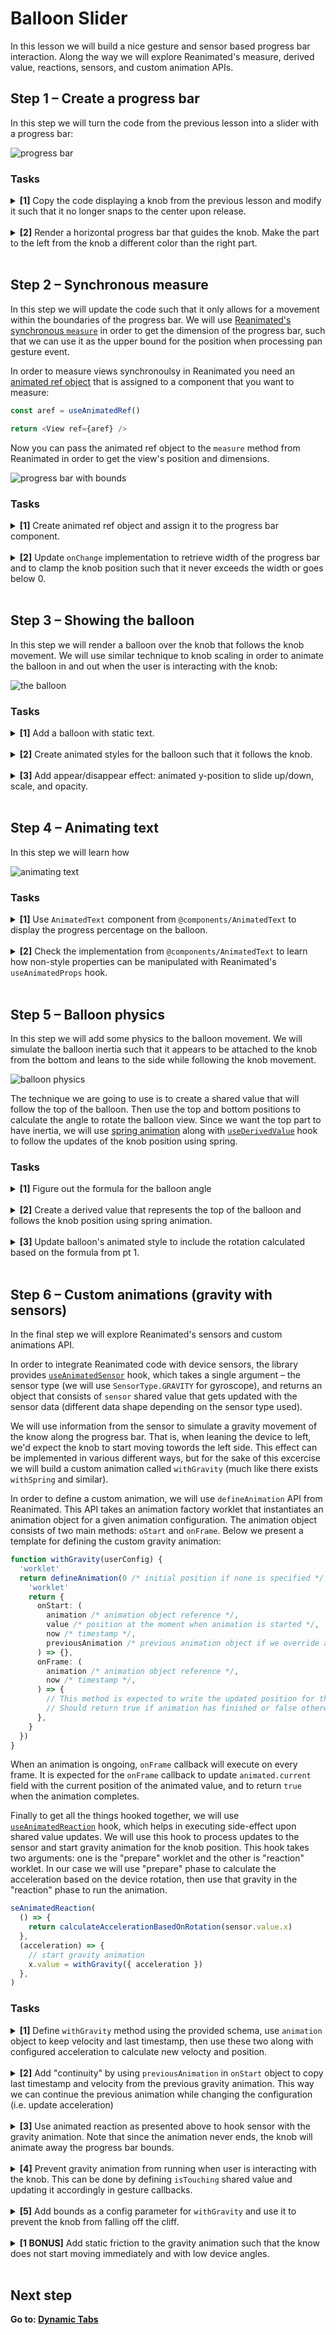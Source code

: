 # Balloon Slider

In this lesson we will build a nice gesture and sensor based progress bar interaction.
Along the way we will explore Reanimated's measure, derived value, reactions, sensors, and custom animation APIs.

## Step 1 – Create a progress bar

In this step we will turn the code from the previous lesson into a slider with a progress bar:

![progress bar](https://github.com/software-mansion-labs/appjs-2023-workshop-reanimated/assets/726445/8e1faeb4-cf6b-4ec7-9ad0-c815e2dfc15a)

### Tasks

<details>
<summary>
  <b>[1]</b> Copy the code displaying a knob from the previous lesson and modify it such that it no longer snaps to the center upon release.
</summary>

Remove `onFinalize` callback from the previous lesson which should result in the knob staying at the place where it was released.

</details><br/>

<details>
<summary>
  <b>[2]</b> Render a horizontal progress bar that guides the knob. Make the part to the left from the knob a different color than the right part.
</summary>

We will need two separate views to implement that.
One of the view representing the whole progress bar will wrap the knob view and the "completed progress" view while being put inside of the `GestureDetector` component.
This way, it'll be possible to start panning at any place on the bar.
The second "completed progress" view will be added inside along the knob.
We will use the shared value representing the knob position to control the width of this view:

```js
return (
  <Container>
    <GestureDetector gesture={gestures}>
      <View style={styles.slider} hitSlop={hitSlop}>
        <Animated.View style={[styles.progress, { width: x }]} />
        <Animated.View style={[styles.knob, animatedStyle]} />
      </View>
    </GestureDetector>
  </Container>
)
```

We need some additional style to position everything correctly:

```js
const styles = StyleSheet.create({
  slider: {
    width: '80%',
    backgroundColor: colorShades.purple.light,
    height: 5,
    justifyContent: 'center',
  },
  progress: {
    height: 5,
    backgroundColor: colorShades.purple.dark,
    position: 'absolute',
  },
})
```

</details>
<br/>

## Step 2 – Synchronous measure

In this step we will update the code such that it only allows for a movement within the boundaries of the progress bar.
We will use [Reanimated's synchronous `measure`](https://docs.swmansion.com/react-native-reanimated/docs/api/nativeMethods/measure) in order to get the dimension of the progress bar, such that we can use it as the upper bound for the position when processing pan gesture event.

In order to measure views synchronoulsy in Reanimated you need an [animated ref object](https://docs.swmansion.com/react-native-reanimated/docs/api/hooks/useAnimatedRef) that is assigned to a component that you want to measure:

```js
const aref = useAnimatedRef()

return <View ref={aref} />
```

Now you can pass the animated ref object to the `measure` method from Reanimated in order to get the view's position and dimensions.

![progress bar with bounds](https://github.com/software-mansion-labs/appjs-2023-workshop-reanimated/assets/726445/422d7d87-1e25-4770-93d2-e8da4a1c0ba2)

### Tasks

<details>
<summary>
  <b>[1]</b> Create animated ref object and assign it to the progress bar component.
</summary>

Add the following hook to your component:

```tsx
const aRef = useAnimatedRef<View>()
```

</details><br/>

<details>
<summary>
  <b>[2]</b> Update <code>onChange</code> implementation to retrieve width of the progress bar and to clamp the knob position such that it never exceeds the width or goes below 0.
</summary>

We can use `clamp` method from `@lib/reanimated` helper file to implement `onChange` handler as follows:

```tsx
const panGesture = Gesture.Pan().onChange((ev) => {
  const size = measure(aRef)
  x.value = clamp((x.value += ev.changeX), 0, size.width)
})
```

</details><br/>

## Step 3 – Showing the balloon

In this step we will render a balloon over the knob that follows the knob movement.
We will use similar technique to knob scaling in order to animate the balloon in and out when the user is interacting with the knob:

![the balloon](https://github.com/software-mansion-labs/appjs-2023-workshop-reanimated/assets/726445/7fbbecfa-578e-4981-a460-d9f1d292d922)

### Tasks

<details>
<summary>
  <b>[1]</b> Add a balloon with static text.
</summary>

We start by adding a necessary component representing the balloon to the view hierarchy:

```ts
return (
  <Container>
    <GestureDetector gesture={gestures}>
      <View ref={aRef} style={styles.slider} hitSlop={hitSlop}>
        <Animated.View style={styles.balloon}>
          <View style={styles.textContainer}>
            <Text style={{ color: 'white', fontWeight: '600' }}>10</Text>
          </View>
        </Animated.View>
        <Animated.View style={[styles.progress, { width: x }]} />
        <Animated.View style={[styles.knob, animatedStyle]} />
      </View>
    </GestureDetector>
  </Container>
)
```

And the necessary styles:

```ts
const styles = StyleSheet.create({
  textContainer: {
    width: 40,
    height: 60,
    borderTopLeftRadius: 20,
    borderTopRightRadius: 20,
    borderBottomLeftRadius: 40,
    borderBottomRightRadius: 40,
    justifyContent: 'center',
    alignItems: 'center',
    backgroundColor: colorShades.purple.base,
    position: 'absolute',
    top: -layout.knobSize,
  },
  balloon: {
    alignItems: 'center',
    justifyContent: 'center',
    width: 4,
    height: layout.indicatorSize,
    bottom: -layout.knobSize / 2,
    borderRadius: 2,
    backgroundColor: colorShades.purple.base,
    position: 'absolute',
  },
})
```

</details><br/>

<details>
<summary>
  <b>[2]</b> Create animated styles for the balloon such that it follows the knob.
</summary>

We create a new animated style object in our component and use shared value representing knob position to control the x-translation of the balloon:

```ts
const balloonStyle = useAnimatedStyle(() => {
  return {
    transform: [{ translateX: x.value }],
  }
})
```

We then use the defined animated style in the view that represents the balloon:

```ts
<Animated.View style={[styles.balloon, balloonStyle]}>
```

</details><br/>

<details>
<summary>
  <b>[3]</b> Add appear/disappear effect: animated y-position to slide up/down, scale, and opacity.
</summary>

We create a secondary shared value to control the balloon scale that's initially set to 0.
Then we update it along the scale shared value used for the knob:

```ts
const balloonScale = useSharedValue(0)

const tapGesture = Gesture.Tap()
  .maxDuration(100000)
  .onBegin(() => {
    scale.value = withSpring(2)
    balloonScale.value = withSpring(1)
  })
  .onEnd(() => {
    scale.value = withSpring(1)
    balloonScale.value = withSpring(0)
  })
```

We update balloon's animated styles and use the scale value to interpolate y-transition, opacity and the scale:

```ts
const balloonStyle = useAnimatedStyle(() => {
  return {
    opacity: balloonScale.value,
    transform: [
      { translateX: x.value },
      { scale: balloonScale.value },
      {
        translateY: interpolate(
          balloonScale.value,
          [0, 1],
          [0, -layout.indicatorSize],
        ),
      },
    ],
  }
})
```

</details><br/>

## Step 4 – Animating text

In this step we will learn how

![animating text](https://github.com/software-mansion-labs/appjs-2023-workshop-reanimated/assets/726445/2ebcd657-9cf0-4f00-aa59-325b83c80cd4)

### Tasks

<details>
<summary>
  <b>[1]</b> Use <code>AnimatedText</code> component from <code>@components/AnimatedText</code> to display the progress percentage on the balloon.
</summary>

Here is the updated part of the render method:

```js
return (
  <Container>
    <GestureDetector gesture={panGesture}>
      <View ref={aRef} style={styles.slider} hitSlop={hitSlop}>
        <Animated.View style={[styles.balloon, balloonStyle]}>
          <View style={styles.textContainer}>
            <AnimatedText
              text={progress}
              style={{ color: 'white', fontWeight: '600' }}
            />
          </View>
        </Animated.View>
        <Animated.View style={[styles.progress, { width: x }]} />
        <Animated.View style={[styles.knob, animatedStyle]} />
      </View>
    </GestureDetector>
  </Container>
)
```

</details><br/>

<details>
<summary>
  <b>[2]</b> Check the implementation from <code>@components/AnimatedText</code> to learn how non-style properties can be manipulated with Reanimated's <code>useAnimatedProps</code> hook.
</summary>

👀

</details><br/>

## Step 5 – Balloon physics

In this step we will add some physics to the balloon movement.
We will simulate the balloon inertia such that it appears to be attached to the knob from the bottom and leans to the side while following the knob movement.

![balloon physics](https://github.com/software-mansion-labs/appjs-2023-workshop-reanimated/assets/726445/5a48ae9c-6078-4085-adc1-91d5c9b20394)

The technique we are going to use is to create a shared value that will follow the top of the balloon.
Then use the top and bottom positions to calculate the angle to rotate the balloon view.
Since we want the top part to have inertia, we will use [spring animation](https://docs.swmansion.com/react-native-reanimated/docs/api/animations/withSpring) along with [`useDerivedValue`](https://docs.swmansion.com/react-native-reanimated/docs/api/hooks/useDerivedValue) hook to follow the updates of the knob position using spring.

### Tasks

<details>
<summary>
  <b>[1]</b> Figure out the formula for the balloon angle
</summary>

To calculate the angle you can use the following code:

```js
Math.atan2(TOP_X - BOTTOM_X, BALLON_HEIGHT)
```

</details><br/>

<details>
<summary>
  <b>[2]</b> Create a derived value that represents the top of the balloon and follows the knob position using spring animation.
</summary>

```js
const balloonSpringyX = useDerivedValue(() => {
  return withSpring(x.value)
})
```

</details><br/>

<details>
<summary>
  <b>[3]</b> Update balloon's animated style to include the rotation calculated based on the formula from pt 1.
</summary>

We need to add `rotate` attribute at the end of the transforms in balloon's animated style:

```ts
const balloonStyle = useAnimatedStyle(() => {
  return {
    opacity: knobScale.value,
    transform: [
      { translateX: balloonSpringyX.value },
      { scale: knobScale.value },
      {
        translateY: interpolate(
          knobScale.value,
          [0, 1],
          [0, -layout.indicatorSize],
        ),
      },
      {
        rotate: `${Math.atan2(
          balloonSpringyX.value - x.value,
          layout.indicatorSize * 2,
        )}rad`,
      },
    ],
  }
})
```

</details><br/>

## Step 6 – Custom animations (gravity with sensors)

In the final step we will explore Reanimated's sensors and custom animations API.

In order to integrate Reanimated code with device sensors, the library provides [`useAnimatedSensor`](https://docs.swmansion.com/react-native-reanimated/docs/api/hooks/useAnimatedSensor/) hook, which takes a single argument – the sensor type (we will use `SensorType.GRAVITY` for gyroscope), and returns an object that consists of `sensor` shared value that gets updated with the sensor data (different data shape depending on the sensor type used).

We will use information from the sensor to simulate a gravity movement of the know along the progress bar.
That is, when leaning the device to left, we'd expect the knob to start moving towords the left side.
This effect can be implemented in various different ways, but for the sake of this excercise we will build a custom animation called `withGravity` (much like there exists `withSpring` and similar).

In order to define a custom animation, we will use `defineAnimation` API from Reanimated.
This API takes an animation factory worklet that instantiates an animation object for a given animation configuration.
The animation object consists of two main methods: `oStart` and `onFrame`.
Below we present a template for defining the custom gravity animation:

```ts
function withGravity(userConfig) {
  'worklet'
  return defineAnimation(0 /* initial position if none is specified */, () => {
    'worklet'
    return {
      onStart: (
        animation /* animation object reference */,
        value /* position at the moment when animation is started */,
        now /* timestamp */,
        previousAnimation /* previous animation object if we override a new animation over a running one */,
      ) => {},
      onFrame: (
        animation /* animation object reference */,
        now /* timestamp */,
      ) => {
        // This method is expected to write the updated position for this animation into `animation.current`
        // Should return true if animation has finished or false otherwise
      },
    }
  })
}
```

When an animation is ongoing, `onFrame` callback will execute on every frame.
It is expected for the `onFrame` callback to update `animated.current` field with the current position of the animated value, and to return `true` when the animation completes.

Finally to get all the things hooked together, we will use [`useAnimatedReaction`](https://docs.swmansion.com/react-native-reanimated/docs/api/hooks/useAnimatedReaction/) hook, which helps in executing side-effect upon shared value updates.
We will use this hook to process updates to the sensor and start gravity animation for the knob position.
This hook takes two arguments: one is the "prepare" worklet and the other is "reaction" worklet.
In our case we will use "prepare" phase to calculate the acceleration based on the device rotation, then use that gravity in the "reaction" phase to run the animation.

```js
seAnimatedReaction(
  () => {
    return calculateAccelerationBasedOnRotation(sensor.value.x)
  },
  (acceleration) => {
    // start gravity animation
    x.value = withGravity({ acceleration })
  },
)
```

### Tasks

<details>
<summary>
  <b>[1]</b> Define <code>withGravity</code> method using the provided schema, use <code>animation</code> object to keep velocity and last timestamp, then use these two along with configured acceleration to calculate new velocty and position.
</summary>

Below we show an initial implementation of `withGravity` that

```js
function withGravity(userConfig) {
  'worklet'
  return defineAnimation(0, () => {
    'worklet'
    const config = {
      acceleration: 9.81,
      velocity: 0,
    }
    Object.assign(config, userConfig)
    return {
      onStart: (animation, value, now, previousAnimation) => {
        animation.current = value
      },
      onFrame: (animation, now) => {
        const { lastTimestamp, current, velocity } = animation
        const { acceleration } = config
        const delta = (now - lastTimestamp) / 1000
        animation.current = current + velocity * delta
        animation.velocity =
          velocity +
          (acceleration - Math.sign(velocity) * (kineticFriction ?? 0)) * delta
        animation.lastTimestamp = now

        return false
      },
    }
  })
}
```

</details><br/>

<details>
<summary>
  <b>[2]</b> Add "continuity" by using <code>previousAnimation</code> in <code>onStart</code> object to copy last timestamp and velocity from the previous gravity animation. This way we can continue the previous animation while changing the configuration (i.e. update acceleration)
</summary>

Below we present the updated `onStart` callback

```js
return {
  onStart: (animation, value, now, previousAnimation) => {
    animation.current = value
    animation.lastTimestamp = previousAnimation?.lastTimestamp ?? now
    animation.velocity = previousAnimation?.velocity ?? config.velocity
  },
}
```

</details><br/>

<details>
<summary>
  <b>[3]</b> Use animated reaction as presented above to hook sensor with the gravity animation. Note that since the animation never ends, the knob will animate away the progress bar bounds.
</summary>

Here is how animated reaction can be used to spawn gravity animation on shared value representing the knob position.

```js
const GRAVITY = 9.81 * 100

useAnimatedReaction(
  () => {
    return GRAVITY * Math.sin(sensor.value.x)
  },
  (gravity) => {
    const size = measure(aRef)
    x.value = withGravity({
      clamp: [0, size.width],
      acceleration: gravity,
      staticFriction: 800,
      kineticFriction: 500,
    })
  },
)
```

</details><br/>

<details>
<summary>
  <b>[4]</b> Prevent gravity animation from running when user is interacting with the knob. This can be done by defining <code>isTouching</code> shared value and updating it accordingly in gesture callbacks.
</summary>

We first define the new shared value:

```ts
const isTouching = useSharedValue(false)
```

Next, we add `onBegin` and `onFinalize` callbacks to pan when we update its value:

```ts
const panGesture = Gesture.Pan()
  .onBegin(() => {
    isTouching.value = true
  })
  .onFinalize(() => {
    isTouching.value = false
  })
```

Finally, we take the new variable into account in the sensor reaction – we don't want the animation to start when sensor is active:

```ts
useAnimatedReaction(
  () => {
    return isTouching.value ? undefined : GRAVITY * Math.sin(sensor.value.x)
  },
  (gravity) => {
    if (gravity !== undefined) {
      x.value = withGravity({
        acceleration: gravity,
      })
    }
  },
)
```

</details><br/>

<details>
<summary>
  <b>[5]</b> Add bounds as a config parameter for <code>withGravity</code> and use it to prevent the knob from falling off the cliff.
</summary>

We update gravity animation such that it extract bounds from config object and uses it later on when updating velocty and position.
Note that when we reach bound the bound we want to finish the animation, however if there is a velcoty towards the opposite direction we want for it to continue.

```ts
return {
  onFrame: (animation, now) => {
    const { lastTimestamp, current, velocity } = animation
    const { acceleration, bounds } = config
    const delta = (now - lastTimestamp) / 1000
    animation.current = current + velocity * delta
    animation.velocity =
      velocity +
      (acceleration - Math.sign(velocity) * (kineticFriction ?? 0)) * delta
    animation.lastTimestamp = now

    if (bounds) {
      if (animation.current <= bounds[0]) {
        animation.current = bounds[0]
        if (animation.velocity <= 0) {
          animation.velocity = 0
          return true
        }
      } else if (animation.current >= bounds[1]) {
        animation.current = bounds[1]
        if (animation.velocity >= 0) {
          animation.velocity = 0
          return true
        }
      }
    }
    return false
  },
}
```

</details><br/>

<details>
<summary>
  <b>[1 BONUS]</b> Add static friction to the gravity animation such that the know does not start moving immediately and with low device angles.
</summary>

Just check [steps/final.tsx](./steps/final.tsx) – this is the final step 🤷

</details><br/>

## Next step

**Go to: [Dynamic Tabs](../DynamicTabs/)**

```

```

```

```

```

```
